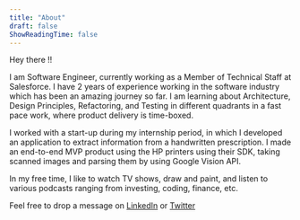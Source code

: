 ```yaml
---
title: "About"
draft: false
ShowReadingTime: false
---
```


Hey there !!

I am Software Engineer, currently working as a Member of Technical Staff at Salesforce. I have 2 years of experience working in the software industry which has been an amazing journey so far. I am learning about Architecture, Design Principles, Refactoring, and Testing in different quadrants in a fast pace work, where product delivery is time-boxed.

I worked with a start-up during my internship period, in which I developed an application to extract information from a handwritten prescription. I made an end-to-end MVP product using the HP printers using their SDK, taking scanned images and parsing them by using Google Vision API.


<!-- I am an open-source _enthusiast_ (focussing on enthusiast) because I haven't been able to contribute much.  I will definitely try to dedicate more time towards open source in coming months. -->

In my free time, I like to watch TV shows, draw and paint, and listen to various podcasts ranging from investing, coding, finance, etc.

Feel free to drop a message on [LinkedIn](!https://www.linkedin.com/in/mianto/) or [Twitter](https://twitter.com/mianto7313/)